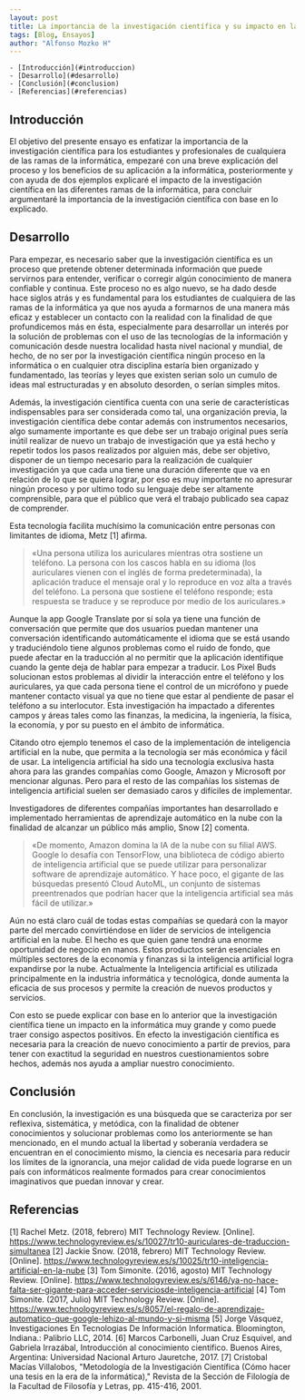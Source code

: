 ```yaml
---
layout: post
title: La importancia de la investigación científica y su impacto en la informática
tags: [Blog, Ensayos] 
author: "Alfonso Mozko H"
---
```


    - [Introducción](#introduccion)
    - [Desarrollo](#desarrollo)
    - [Conclusión](#conclusion)
    - [Referencias](#referencias)


## Introducción

El objetivo del presente ensayo es enfatizar la importancia de la investigación científica para los estudiantes y profesionales de cualquiera de las ramas de la informática, empezaré con una breve explicación del proceso y los beneficios de su aplicación a la informática, posteriormente y con ayuda de dos ejemplos explicaré el impacto de la investigación científica en las diferentes ramas de la informática, para concluir argumentaré la importancia de la investigación científica con base en lo explicado.

## Desarrollo
Para empezar, es necesario saber que la investigación científica es un proceso que pretende obtener determinada información que puede servirnos para entender, verificar o corregir algún conocimiento de manera confiable y continua. Este proceso no es algo nuevo, se ha dado desde hace siglos atrás y es fundamental para los estudiantes de cualquiera de las ramas de la informática ya que nos ayuda a formarnos de una manera más eficaz y establecer un contacto con la realidad con la finalidad de que profundicemos más en ésta, especialmente para desarrollar un interés por la solución de problemas con el uso de las tecnologías de la información y comunicación desde nuestra localidad hasta nivel nacional y mundial, de hecho, de no ser por la investigación científica ningún proceso en la informática o en cualquier otra disciplina estaría bien organizado y fundamentado, las teorías y leyes que existen serian solo un cumulo de ideas mal estructuradas y en absoluto desorden, o serían simples mitos.

Además, la investigación científica cuenta con una serie de características indispensables para ser considerada como tal, una organización previa, la investigación científica debe contar además con instrumentos necesarios, algo sumamente importante es que debe ser un trabajo original pues sería inútil realizar de nuevo un trabajo de investigación que ya está hecho y repetir todos los pasos realizados por alguien más, debe ser objetivo, disponer de un tiempo necesario para la realización de cualquier investigación ya que cada una tiene una duración diferente que va en relación de lo que se quiera lograr, por eso es muy importante no apresurar ningún proceso y por ultimo todo su lenguaje debe ser altamente comprensible, para que el público que verá el trabajo publicado sea capaz de comprender.

Esta tecnología facilita muchísimo la comunicación entre personas con limitantes de idioma, Metz [1] afirma.

> «Una persona utiliza los auriculares mientras otra sostiene un teléfono. La persona con los cascos habla en su idioma (los auriculares vienen con el inglés de forma predeterminada), la aplicación traduce el mensaje oral y lo reproduce en voz alta a través del teléfono. La persona que sostiene el teléfono responde; esta respuesta se traduce y se reproduce por medio de los auriculares.»

Aunque la app Google Translate por sí sola ya tiene una función de conversación que permite que dos usuarios puedan mantener una conversación identificando automáticamente el idioma que se está usando y traduciéndolo tiene algunos problemas como el ruido de fondo, que puede afectar en la traducción al no permitir que la aplicación identifique cuando la gente deja de hablar para empezar a traducir. Los Pixel Buds solucionan estos problemas al dividir la interacción entre el teléfono y los auriculares, ya que cada persona tiene el control de un micrófono y puede mantener contacto visual ya que no tiene que estar al pendiente de pasar el teléfono a su interlocutor. Esta investigación ha impactado a diferentes campos y áreas tales como las finanzas, la medicina, la ingeniería, la física, la economía, y por su puesto en el ámbito de informática.

Citando otro ejemplo tenemos el caso de la implementación de inteligencia artificial en la nube, que permita a la tecnología ser más económica y fácil de usar. La inteligencia artificial ha sido una tecnología exclusiva hasta ahora para las grandes compañías como Google, Amazon y Microsoft por mencionar algunas. Pero para el resto de las compañías los sistemas de inteligencia artificial suelen ser demasiado caros y difíciles de implementar.

Investigadores de diferentes compañías importantes han desarrollado e implementado herramientas de aprendizaje automático en la nube con la finalidad de alcanzar un público más amplio, Snow [2] comenta. 

> «De momento, Amazon domina la IA de la nube con su filial AWS. Google lo desafía con TensorFlow, una biblioteca de código abierto de inteligencia artificial que se puede utilizar para personalizar software de aprendizaje automático. Y hace poco, el gigante de las búsquedas presentó Cloud AutoML, un conjunto de sistemas preentrenados que podrían hacer que la inteligencia artificial sea más fácil de utilizar.»

Aún no está claro cuál de todas estas compañías se quedará con la mayor parte del mercado convirtiéndose en líder de servicios de inteligencia artificial en la nube. El hecho es que quien gane tendrá una enorme oportunidad de negocio en manos. Estos productos serán esenciales en múltiples sectores de la economía y finanzas si la inteligencia artificial logra expandirse por la nube. Actualmente la Inteligencia artificial es utilizada principalmente en la industria informática y tecnológica, donde aumenta la eficacia de sus procesos y permite la creación de nuevos productos y servicios.

Con esto se puede explicar con base en lo anterior que la investigación científica tiene un impacto en la informática muy grande y como puede traer consigo aspectos positivos. En efecto la investigación científica es necesaria para la creación de nuevo conocimiento a partir de previos, para tener con exactitud la seguridad en nuestros cuestionamientos sobre hechos, además nos ayuda a ampliar nuestro conocimiento.

## Conclusión

En conclusión, la investigación es una búsqueda que se caracteriza por ser reflexiva,  sistemática, y metódica, con la finalidad de obtener conocimientos y solucionar problemas como los anteriormente se han mencionado, en el mundo actual la libertad y soberanía verdadera  se encuentran en el conocimiento mismo, la ciencia es necesaria para reducir los límites de la ignorancia, una mejor calidad de vida puede lograrse en un país con informáticos realmente formados para crear conocimientos imaginativos que puedan innovar y crear.

## Referencias

[1] Rachel Metz. (2018, febrero) MIT Technology Review. [Online]. <https://www.technologyreview.es/s/10027/tr10-auriculares-de-traduccion-simultanea> 
[2] Jackie Snow. (2018, febrero) MIT Technology Review. [Online]. <https://www.technologyreview.es/s/10025/tr10-inteligencia-artificial-en-la-nube> 
[3] Tom Simonite. (2016, agosto) MIT Technology Review. [Online]. <https://www.technologyreview.es/s/6146/ya-no-hace-falta-ser-gigante-para-acceder-serviciosde-inteligencia-artificial> 
[4] Tom Simonite. (2017, Julio) MIT Technology Review. [Online]. <https://www.technologyreview.es/s/8057/el-regalo-de-aprendizaje-automatico-que-google-lehizo-al-mundo-y-si-misma>
[5] Jorge Vásquez, Investigaciones En Tecnologias De Información Informatica. Bloomington, Indiana.: Palibrio LLC, 2014. 
[6] Marcos Carbonelli, Juan Cruz Esquivel, and Gabriela Irrazábal, Introducción al conocimiento cientifico. Buenos Aires, Argentina: Universidad Nacional Arturo Jauretche, 2017. 
[7] Cristobal Macías Villalobos, "Metodología de la Investigación Científica (Cómo hacer una tesis en la era de la informática)," Revista de la Sección de Filología de la Facultad de Filosofía y Letras, pp. 415-416, 2001.

